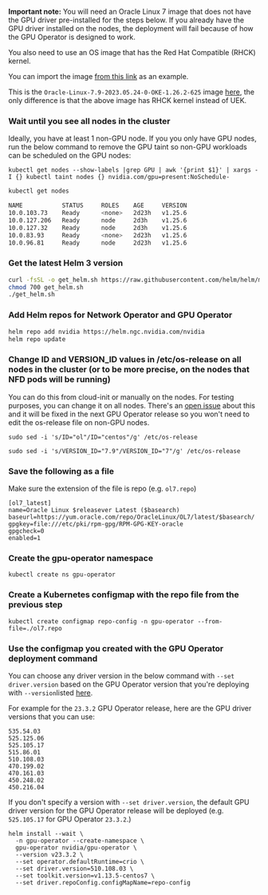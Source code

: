 **Important note:** You will need an Oracle Linux 7 image that does not have the GPU driver pre-installed for the steps below. If you already have the GPU driver installed on the nodes, the deployment will fail because of how the GPU Operator is designed to work.

You also need to use an OS image that has the Red Hat Compatible (RHCK) kernel.

You can import the image [from this link](https://objectstorage.us-phoenix-1.oraclecloud.com/p/ZDHMTkZfJUNzrJrJ9o8pedJ1dwlBzH2GaUqvuKL9xMrDhV_Y_AHn-pLI9YuzZ-my/n/hpc_limited_availability/b/oke-images/o/RHCK-Oracle-Linux-7.9-2023.05.24-0-OKE-1.26.2-625) as an example.

This is the `Oracle-Linux-7.9-2023.05.24-0-OKE-1.26.2-625` image [here](https://docs.oracle.com/en-us/iaas/images/image/9042e7ef-606b-4ab5-b83b-d811963f193e/), the only difference is that the above image has RHCK kernel instead of UEK.

### Wait until you see all nodes in the cluster

Ideally, you have at least 1 non-GPU node. If you you only have GPU nodes, run the below command to remove the GPU taint so non-GPU workloads can be scheduled on the GPU nodes:

```
kubectl get nodes --show-labels |grep GPU | awk '{print $1}' | xargs -I {} kubectl taint nodes {} nvidia.com/gpu=present:NoSchedule-
```

```sh
kubectl get nodes

NAME           STATUS     ROLES    AGE     VERSION
10.0.103.73    Ready      <none>   2d23h   v1.25.6
10.0.127.206   Ready      node     2d3h    v1.25.6
10.0.127.32    Ready      node     2d3h    v1.25.6
10.0.83.93     Ready      <none>   2d23h   v1.25.6
10.0.96.81     Ready      node     2d23h   v1.25.6
```

### Get the latest Helm 3 version
```sh
curl -fsSL -o get_helm.sh https://raw.githubusercontent.com/helm/helm/main/scripts/get-helm-3
chmod 700 get_helm.sh
./get_helm.sh
```

### Add Helm repos for Network Operator and GPU Operator
```sh
helm repo add nvidia https://helm.ngc.nvidia.com/nvidia
helm repo update
```

### Change ID and VERSION_ID values in /etc/os-release on all nodes in the cluster (or to be more precise, on the nodes that NFD pods will be running)

You can do this from cloud-init or manually on the nodes. For testing purposes, you can change it on all nodes. There's an [open issue](https://github.com/NVIDIA/gpu-operator/issues/562) about this and it will be fixed in the next GPU Operator release so you won't need to edit the os-release file on non-GPU nodes.

```
sudo sed -i 's/ID="ol"/ID="centos"/g' /etc/os-release

sudo sed -i 's/VERSION_ID="7.9"/VERSION_ID="7"/g' /etc/os-release
```

### Save the following as a file

Make sure the extension of the file is repo (e.g. `ol7.repo`)

```
[ol7_latest]
name=Oracle Linux $releasever Latest ($basearch)
baseurl=https://yum.oracle.com/repo/OracleLinux/OL7/latest/$basearch/
gpgkey=file:///etc/pki/rpm-gpg/RPM-GPG-KEY-oracle
gpgcheck=0
enabled=1
```

### Create the gpu-operator namespace

```
kubectl create ns gpu-operator
```

### Create a Kubernetes configmap with the repo file from the previous step

```
kubectl create configmap repo-config -n gpu-operator --from-file=./ol7.repo
```

### Use the configmap you created with the GPU Operator deployment command

You can choose any driver version in the below command  with `--set driver.version` based on the GPU Operator version that you're deploying with `--version`listed [here](https://docs.nvidia.com/datacenter/cloud-native/gpu-operator/latest/platform-support.html#gpu-operator-component-matrix).

For example for the `23.3.2` GPU Operator release, here are the GPU driver versions that you can use:
```
535.54.03
525.125.06
525.105.17
515.86.01
510.108.03
470.199.02
470.161.03
450.248.02
450.216.04
```
If you don't specify a version with `--set driver.version`, the default GPU driver version for the GPU Operator release will be deployed (e.g. `525.105.17` for GPU Operator `23.3.2`.)

```
helm install --wait \
  -n gpu-operator --create-namespace \
  gpu-operator nvidia/gpu-operator \
  --version v23.3.2 \
  --set operator.defaultRuntime=crio \
  --set driver.version=510.108.03 \
  --set toolkit.version=v1.13.5-centos7 \
  --set driver.repoConfig.configMapName=repo-config
```
